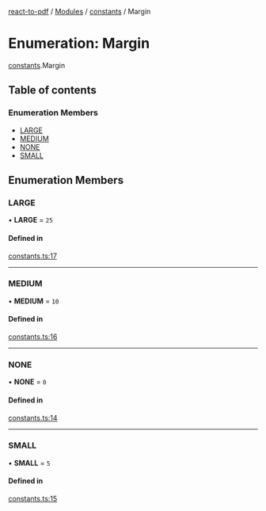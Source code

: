 [react-to-pdf](../README.md) / [Modules](../modules.md) / [constants](../modules/constants.md) / Margin

# Enumeration: Margin

[constants](../modules/constants.md).Margin

## Table of contents

### Enumeration Members

- [LARGE](constants.Margin.md#large)
- [MEDIUM](constants.Margin.md#medium)
- [NONE](constants.Margin.md#none)
- [SMALL](constants.Margin.md#small)

## Enumeration Members

### LARGE

• **LARGE** = ``25``

#### Defined in

[constants.ts:17](https://github.com/ivmarcos/react-to-pdf/blob/9ee2b59/src/constants.ts#L17)

___

### MEDIUM

• **MEDIUM** = ``10``

#### Defined in

[constants.ts:16](https://github.com/ivmarcos/react-to-pdf/blob/9ee2b59/src/constants.ts#L16)

___

### NONE

• **NONE** = ``0``

#### Defined in

[constants.ts:14](https://github.com/ivmarcos/react-to-pdf/blob/9ee2b59/src/constants.ts#L14)

___

### SMALL

• **SMALL** = ``5``

#### Defined in

[constants.ts:15](https://github.com/ivmarcos/react-to-pdf/blob/9ee2b59/src/constants.ts#L15)
